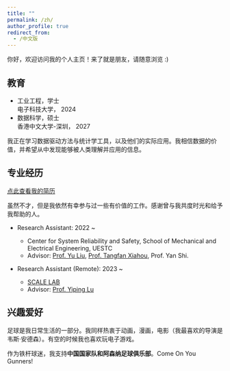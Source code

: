 ```yaml
---
title: ""
permalink: /zh/
author_profile: true
redirect_from:
  - /中文版
---
```


你好，欢迎访问我的个人主页！来了就是朋友，请随意浏览 :)

教育
------
* 工业工程，学士 <br> 电子科技大学， 2024
* 数据科学，硕士 <br> 香港中文大学-深圳， 2027

我正在学习数据驱动方法与统计学工具，以及他们的实际应用。我相信数据的价值，并希望从中发现能够被人类理解并应用的信息。

专业经历
------
[点此查看我的简历](../files/cv2024.pdf)

虽然不才，但是我依然有幸参与过一些有价值的工作。感谢曾与我共度时光和给予我帮助的人。

* Research Assistant: 2022 ~
  * Center for System Reliability and Safety, School of Mechanical and Electrical Engineering, UESTC
  * Advisor: [Prof. Yu Liu](https://faculty.uestc.edu.cn/yuliu/en/index.htm), [Prof. Tangfan Xiahou](https://scholar.google.com/citations?user=iandqcUAAAAJ), Prof. Yan Shi.
 
* Research Assistant (Remote): 2023 ~
  * [SCALE LAB](https://scale-lab-northwestern.github.io/)
  * Advisor: [Prof. Yiping Lu](https://2prime.github.io/)

兴趣爱好
------
足球是我日常生活的一部分。我同样热衷于动画，漫画，电影（我最喜欢的导演是韦斯·安德森）。有空的时候我也喜欢玩电子游戏。

作为铁杆球迷，我支持**中国国家队和阿森纳足球俱乐部**。Come On You Gunners!
